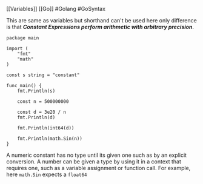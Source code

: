 [[Variables]]  [[Go]] #Golang #GoSyntax 

This are same as variables but shorthand can't be used here only difference is that  ***Constant Expressions perform arithmetic with arbitrary precision***.

```
package main

import (
    "fmt"
    "math"
)

const s string = "constant"

func main() {
    fmt.Println(s)

    const n = 500000000

    const d = 3e20 / n
    fmt.Println(d)

    fmt.Println(int64(d))

    fmt.Println(math.Sin(n))
}
```

A numeric constant has no type until its given one such as by an explicit conversion.
A number can be given a type by using it in a context that requires one, such as a variable assignment or function call. For example, here `math.Sin` expects a `float64`